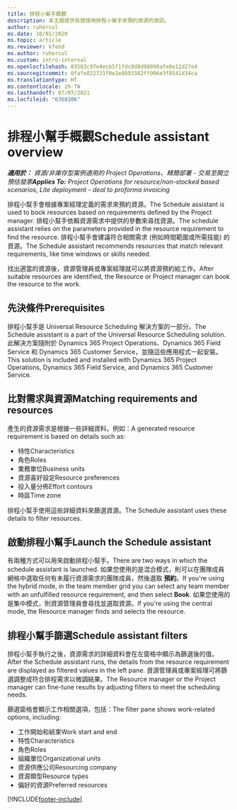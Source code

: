 ```yaml
---
title: 排程小幫手概觀
description: 本主題提供有關使用排程小幫手來預約資源的資訊。
author: ruhercul
ms.date: 10/01/2020
ms.topic: article
ms.reviewer: kfend
ms.author: ruhercul
ms.custom: intro-internal
ms.openlocfilehash: 83583c97e4ecb5f1fdc0d8d98098afe8e12d27e4
ms.sourcegitcommit: 0fafe022731f0e1e8693382ff906e3f8541d34ca
ms.translationtype: HT
ms.contentlocale: zh-TW
ms.lasthandoff: 07/07/2021
ms.locfileid: "6368106"
---
```

# <a name="schedule-assistant-overview"></a><span data-ttu-id="ee7c0-103">排程小幫手概觀</span><span class="sxs-lookup"><span data-stu-id="ee7c0-103">Schedule assistant overview</span></span>

<span data-ttu-id="ee7c0-104">_**適用於：** 資源/非庫存型案例適用的 Project Operations、精簡部署 - 交易至開立預估發票_</span><span class="sxs-lookup"><span data-stu-id="ee7c0-104">_**Applies To:** Project Operations for resource/non-stocked based scenarios, Lite deployment - deal to proforma invoicing_</span></span>

<span data-ttu-id="ee7c0-105">排程小幫手會根據專案經理定義的需求來預約資源。</span><span class="sxs-lookup"><span data-stu-id="ee7c0-105">The Schedule assistant is used to book resources based on requirements defined by the Project manager.</span></span> <span data-ttu-id="ee7c0-106">排程小幫手依賴資源需求中提供的參數來尋找資源。</span><span class="sxs-lookup"><span data-stu-id="ee7c0-106">The schedule assistant relies on the parameters provided in the resource requirement to find the resource.</span></span> <span data-ttu-id="ee7c0-107">排程小幫手會建議符合相關需求 (例如時間範圍或所需技能) 的資源。</span><span class="sxs-lookup"><span data-stu-id="ee7c0-107">The Schedule assistant recommends resources that match relevant requirements, like time windows or skills needed.</span></span>

<span data-ttu-id="ee7c0-108">找出適當的資源後，資源管理員或專案經理就可以將資源預約給工作。</span><span class="sxs-lookup"><span data-stu-id="ee7c0-108">After suitable resources are identified, the Resource or Project manager can book the resource to the work.</span></span>

## <a name="prerequisites"></a><span data-ttu-id="ee7c0-109">先決條件</span><span class="sxs-lookup"><span data-stu-id="ee7c0-109">Prerequisites</span></span>

<span data-ttu-id="ee7c0-110">排程小幫手是 Universal Resource Scheduling 解決方案的一部分。</span><span class="sxs-lookup"><span data-stu-id="ee7c0-110">The Schedule assistant is a part of the Universal Resource Scheduling solution.</span></span> <span data-ttu-id="ee7c0-111">此解決方案隨附於 Dynamics 365 Project Operations、Dynamics 365 Field Service 和 Dynamics 365 Customer Service，並隨這些應用程式一起安裝。</span><span class="sxs-lookup"><span data-stu-id="ee7c0-111">This solution is included and installed with Dynamics 365 Project Operations, Dynamics 365 Field Service, and Dynamics 365 Customer Service.</span></span>

## <a name="matching-requirements-and-resources"></a><span data-ttu-id="ee7c0-112">比對需求與資源</span><span class="sxs-lookup"><span data-stu-id="ee7c0-112">Matching requirements and resources</span></span>

<span data-ttu-id="ee7c0-113">產生的資源需求是根據一些詳細資料，例如：</span><span class="sxs-lookup"><span data-stu-id="ee7c0-113">A generated resource requirement is based on details such as:</span></span>

-   <span data-ttu-id="ee7c0-114">特性</span><span class="sxs-lookup"><span data-stu-id="ee7c0-114">Characteristics</span></span>
-   <span data-ttu-id="ee7c0-115">角色</span><span class="sxs-lookup"><span data-stu-id="ee7c0-115">Roles</span></span>
-   <span data-ttu-id="ee7c0-116">業務單位</span><span class="sxs-lookup"><span data-stu-id="ee7c0-116">Business units</span></span>
-   <span data-ttu-id="ee7c0-117">資源喜好設定</span><span class="sxs-lookup"><span data-stu-id="ee7c0-117">Resource preferences</span></span>
-   <span data-ttu-id="ee7c0-118">投入量分佈</span><span class="sxs-lookup"><span data-stu-id="ee7c0-118">Effort contours</span></span>
-   <span data-ttu-id="ee7c0-119">時區</span><span class="sxs-lookup"><span data-stu-id="ee7c0-119">Time zone</span></span>

<span data-ttu-id="ee7c0-120">排程小幫手使用這些詳細資料來篩選資源。</span><span class="sxs-lookup"><span data-stu-id="ee7c0-120">The Schedule assistant uses these details to filter resources.</span></span>

## <a name="launch-the-schedule-assistant"></a><span data-ttu-id="ee7c0-121">啟動排程小幫手</span><span class="sxs-lookup"><span data-stu-id="ee7c0-121">Launch the Schedule assistant</span></span>

<span data-ttu-id="ee7c0-122">有兩種方式可以用來啟動排程小幫手。</span><span class="sxs-lookup"><span data-stu-id="ee7c0-122">There are two ways in which the schedule assistant is launched.</span></span> <span data-ttu-id="ee7c0-123">如果您使用的是混合模式，則可以在團隊成員網格中選取任何有未履行資源需求的團隊成員，然後選取 **預約**。</span><span class="sxs-lookup"><span data-stu-id="ee7c0-123">If you're using the hybrid mode, in the team member grid you can select any team member with an unfulfilled resource requirement, and then select **Book**.</span></span> <span data-ttu-id="ee7c0-124">如果您使用的是集中模式，則資源管理員會尋找並選取資源。</span><span class="sxs-lookup"><span data-stu-id="ee7c0-124">If you're using the central mode, the Resource manager finds and selects the resource.</span></span>

## <a name="schedule-assistant-filters"></a><span data-ttu-id="ee7c0-125">排程小幫手篩選</span><span class="sxs-lookup"><span data-stu-id="ee7c0-125">Schedule assistant filters</span></span>

<span data-ttu-id="ee7c0-126">排程小幫手執行之後，資源需求的詳細資料會在左窗格中顯示為篩選後的值。</span><span class="sxs-lookup"><span data-stu-id="ee7c0-126">After the Schedule assistant runs, the details from the resource requirement are displayed as filtered values in the left pane.</span></span> <span data-ttu-id="ee7c0-127">資源管理員或專案經理可將篩選調整成符合排程需求以微調結果。</span><span class="sxs-lookup"><span data-stu-id="ee7c0-127">The Resource manager or the Project manager can fine-tune results by adjusting filters to meet the scheduling needs.</span></span>

<span data-ttu-id="ee7c0-128">篩選窗格會顯示工作相關選項，包括：</span><span class="sxs-lookup"><span data-stu-id="ee7c0-128">The filter pane shows work-related options, including:</span></span>

-   <span data-ttu-id="ee7c0-129">工作開始和結束</span><span class="sxs-lookup"><span data-stu-id="ee7c0-129">Work start and end</span></span>
-   <span data-ttu-id="ee7c0-130">特性</span><span class="sxs-lookup"><span data-stu-id="ee7c0-130">Characteristics</span></span>
-   <span data-ttu-id="ee7c0-131">角色</span><span class="sxs-lookup"><span data-stu-id="ee7c0-131">Roles</span></span>
-   <span data-ttu-id="ee7c0-132">組織單位</span><span class="sxs-lookup"><span data-stu-id="ee7c0-132">Organizational units</span></span>
-   <span data-ttu-id="ee7c0-133">資源供應公司</span><span class="sxs-lookup"><span data-stu-id="ee7c0-133">Resourcing company</span></span>
-   <span data-ttu-id="ee7c0-134">資源類型</span><span class="sxs-lookup"><span data-stu-id="ee7c0-134">Resource types</span></span>
-   <span data-ttu-id="ee7c0-135">偏好的資源</span><span class="sxs-lookup"><span data-stu-id="ee7c0-135">Preferred resources</span></span>


[!INCLUDE[footer-include](../includes/footer-banner.md)]